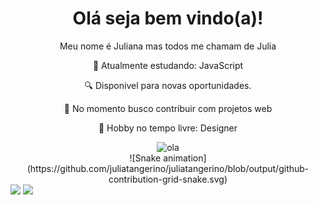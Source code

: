<h1 align="center">Olá seja bem vindo(a)!</h1> 

<div align="center">
 <p> Meu nome é Juliana mas todos me chamam de Julia </p>
 
 <p> 🌱 Atualmente estudando: JavaScript </p>
 <p> 🔍 Disponivel para novas oportunidades. </p>
 <p> 📡 No momento busco contribuir com projetos web </p>
 <p> 💬 Hobby no tempo livre: Designer </p>
</div>

<div align="center">
 <img alt="ola" src="https://data.whicdn.com/images/65347585/original.gif">
</div>

<div align="center">
 ![Snake animation](https://github.com/juliatangerino/juliatangerino/blob/output/github-contribution-grid-snake.svg)
</div>

<div>
  <a href = "mailto:julianatangerino2017@gmail.com"><img src="https://img.shields.io/badge/-Gmail-%23333?style=for-the-badge&logo=gmail&logoColor=white" target="_blank"></a>
  <a href="https://www.linkedin.com/in/juliana-tangerino-b52493200/" target="_blank"><img src="https://img.shields.io/badge/-LinkedIn-%230077B5?style=for-the-badge&logo=linkedin&logoColor=" target="_blank"></a> 
</div>
